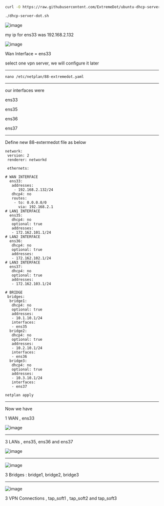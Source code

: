 ```sh
curl -O https://raw.githubusercontent.com/ExtremeDot/ubuntu-dhcp-server/master/dhcp-server-dot.sh && chmod +x dhcp-server-dot.sh

./dhcp-server-dot.sh
```

![image](https://user-images.githubusercontent.com/120102306/230456639-cb3c124b-b72a-46ca-a99e-c6fa5b7cd838.png)


my ip for ens33 was 192.168.2.132

![image](https://user-images.githubusercontent.com/120102306/230457113-24cd38de-5a96-41b9-a11c-a33c95d5bb82.png)


Wan Interface = ens33

select one vpn server, we will configure it later


***

```
nano /etc/netplan/88-extremedot.yaml
```

***
our interfaces were

ens33

ens35

ens36

ens37


***

Define new 88-extermedot file as below

```
network:
 version: 2
 renderer: networkd

 ethernets:

# WAN INTERFACE
  ens33:
   addresses:
    - 192.168.2.132/24
   dhcp4: no
   routes:
    - to: 0.0.0.0/0
      via: 192.168.2.1
# LAN1 INTERFACE
  ens35:
   dhcp4: no
   optional: true
   addresses:
   - 172.162.101.1/24
# LAN2 INTERFACE
  ens36:
   dhcp4: no
   optional: true
   addresses:
   - 172.162.102.1/24
# LAN3 INTERFACE
  ens37:
   dhcp4: no
   optional: true
   addresses:
   - 172.162.103.1/24

# BRIDGE
 bridges:
  bridge1:
   dhcp4: no
   optional: true
   addresses:
   - 10.1.10.1/24
   interfaces:
   - ens35
  bridge2:
   dhcp4: no
   optional: true
   addresses:
   - 10.2.10.1/24
   interfaces:
   - ens36
  bridge3:
   dhcp4: no
   optional: true
   addresses:
   - 10.3.10.1/24
   interfaces:
   - ens37
   ```
   
   ```
   netplan apply
   ```
   
   ***
   
   Now we have 
   
   1 WAN , ens33

![image](https://user-images.githubusercontent.com/120102306/230458706-4a7b175c-f0a9-4f05-887a-606da5f51684.png)

***

   3 LANs , ens35, ens36 and ens37

![image](https://user-images.githubusercontent.com/120102306/230458588-6e9a32f6-98f4-40dc-b521-e6300c3b6f66.png)


***   
   ![image](https://user-images.githubusercontent.com/120102306/230458505-20d2b9f6-b3e8-4133-a303-9fa98ca160ae.png)


   3 Bridges : bridge1, bridge2, bridge3
   
***   

![image](https://user-images.githubusercontent.com/120102306/230459108-75446731-a5bb-4401-b9d6-535c1109ea9f.png)

3 VPN Connections , tap_soft1 , tap_soft2 and tap_soft3
   
